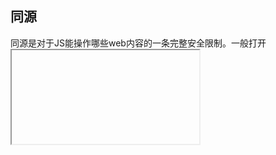## 同源

同源是对于JS能操作哪些web内容的一条完整安全限制。一般打开<iframe>或者打开其他浏览器窗口时发生作用

（iframe用于在网页中显示网页）

所谓同源：协议，域名，端口都应相同

### DOM 同源

脚本本身来源和同源策略不相关，相关的是嵌入文档的来源。主要是iframe跨域情况。

禁止对不同源页面DOM进行操作

### XHR同源

可以请求脚本所属文档的web服务器，不能和其他web通信

进制使用XHR对象向不同源服务器发起HTTP请求

### 为什么要有同源？

有同源就会有跨域限制

* DOM同源：假网站iframe嵌套银行网站。输入账号密码，我的假网站脚本可以拿到用户账户密码

* XHR/Fetch同源，黑客可以进行CSRF攻击（跨站请求伪造cross-site-request-forgery）



### 跨域解决方法

#### CORS（cross-origin resource sharing）跨域资源共享

核心：使用自定义HTTP头部 让浏览器和服务器沟通，决定响应应该成功还是失败。关键在于服务器。

##### 简单请求

同时满足以下条件：

1. 方法是head get post之一
2. 头部不超出一下字段： accept  accept-language   content-language   last-event-id  content-type

处理：

1. 请求中附加一个Origin头部，包含请求页面源信息（协议 域名端口）
2. 服务器认为可以接受 就在Access-Control-Allow-Origin头部返回相同源信息
3. response中没有该头部或者不匹配，浏览器就会驳回请求。如果有就会正常处理。请求和响应都不包含cookie信息。
4. 如果要包含cookie，XHR必须设置withCredentials为true，服务器设置响应头部Access-Control-Allow-Credentials：true

##### 非简单请求

先发送一个Preflight请求给服务器，使用OPTIONS方法。避免跨域请求对用户数据产生未预期影响。发送头部：

* Origin：与简单请求相同
* Access-Control-Request-Method：请求自身使用的方法
* Access-Control-Request-Headers：（可选）自定义头部信息

Preflight之后就和简单请求一样。

* 和同源AJAX通信没有差别，代码完全一样。



！项目中遇到的问题：跨域时只能拿到基本响应头，如果要访问其他响应头，需要服务器设置暴露响应头：Access-Control-Expose-Headers



#### JSONP（JSON with Padding）

script不受同源政策影响，动态创建script标签来进行跨域,把script标签的src指向请求的服务端地址。callback来指定回调函数

src属性可以上可以请求不同源地址实现跨域

* 只支持get请求（动态创建的script只能发起get请求），不够安全

#### 图像Ping跨域

let img = new Image();

img.src = 'http://xxxxxx'



#### 服务器代理

服务器没有跨域限制，服务器请求所有域资源返回给客户端



### CSRF（跨站请求伪造）

* 登录受信任网站A，本地生成cookie
* 不登出网站(cookie还存在)，访问危险网站B，执行了B的AJAX代码
* B向A发出请求， 浏览器携带之前的cookie根据请求就可以成功访问A
* ！ 服务器误把攻击者请求当作用户自己的请求。
* 要求通过浏览器自己带上cookie，而不是操作cookie！！无法操作数据，仅仅是冒用

防范：

* 使用无法获取的token（不放在cookie中，放在服务器session中），所有请求都附带一个CSRF攻击者无法获取的token
* 检查referer（请求同源）：记录该HTTP请求的来源地址（攻击者可以修改）



#### XSS （跨站脚本）

（存储型）：恶意脚本被存在数据库中

（反射型）：恶意脚本被存在URL中

（DOM型）：构造出特殊URL，带有恶意代码并执行

常用方式：

* 内嵌文本
* 内敛JS（拼接数据）

防范：

* 不要相信用户输入，过滤用户输入，对特殊字符<转义
* 设置cookie为httpOnly，脚本无法访问cookie

 

